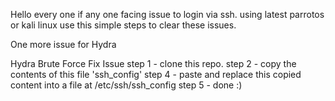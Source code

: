 Hello every one if any one facing issue to login via ssh. 
using latest parrotos or kali linux use this simple steps to clear these issues.

One more issue for Hydra 

Hydra Brute Force Fix Issue
step 1 - clone this repo.
step 2 - copy the contents of this file 'ssh_config'
step 4 - paste and replace this copied content into a file at /etc/ssh/ssh_config
step 5 - done :)
